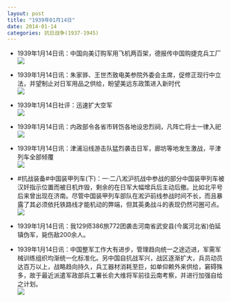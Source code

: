 ```yaml
---
layout: post
title: "1939年01月14日"
date: 2014-01-14
categories: 抗日战争(1937-1945)
---
```


<meta name="referrer" content="no-referrer" />

- 1939年1月14日讯：中国向美订购军用飞机两百架，德报传中国购捷克兵工厂 <br/><img src="https://ww3.sinaimg.cn/large/aca367d8jw1ecjf303yd8j20ct0ui7dn.jpg" />

- 1939年1月14日讯：朱家骅、王世杰致电美参院外委会主席，促修正现行中立法，并望制止对日军用品之供给，盼望美远东政策进入新时代 <br/><img src="https://ww1.sinaimg.cn/large/aca367d8jw1ecjdcpry58j20lg0hd0ze.jpg" />

- 1939年1月14日社评：迅速扩大空军 <br/><img src="https://ww1.sinaimg.cn/large/aca367d8jw1ecjbm984xhj20m70x0tpr.jpg" />

- 1939年1月14日讯：内政部令各省市转饬各地设忠烈祠，凡阵亡将士一律入祀 <br/><img src="https://ww1.sinaimg.cn/large/aca367d8jw1ecj2y3dcn7j205505wmxh.jpg" />

- 1939年1月14日讯：津浦沿线游击队猛烈袭击日军，廊坊等地发生激战，平津列车全部倾覆 <br/><img src="https://ww1.sinaimg.cn/large/aca367d8jw1ecixqr9uxsj20990t779i.jpg" />

- #抗战装备#中国装甲列车(下)：一·二八淞沪抗战中参战的部分中国装甲列车被汉奸指示位置而被日机炸毁，剩余的在日军大幅增兵后主动后撤。比如北平号后来曾出现在济南。尽管中国装甲列车部队在淞沪前线参战时间不长，而且暴露了其必须依托铁路线才能机动的弊端，但其英勇战斗的表现仍然可圈可点。 <br/><img src="https://ww3.sinaimg.cn/large/aca367d8jw1eciu9z4dw2j20cs0c3did.jpg" />

- 1939年1月14日讯：我129师386旅772团袭击河南省武安县(今属河北省)伯延镇伪军，毙伤敌200余人。 

- 1939年1月14日讯：中国整军工作大有进步，管理趋向统一之途迈进，军需军械训练组织均渐统一化标准化。另中国自抗战军兴，战区逐渐扩大，兵员动员达百万以上，战略趋向持久，兵工器材消耗至巨，如单仰赖外来供给，窘碍殊多，故于最近派遣军政部兵工署长俞大维将军前往云南考察，并进行加强自给之计划。 <br/><img src="https://ww2.sinaimg.cn/large/aca367d8jw1ecip2lvum5j20310q4abo.jpg" />

